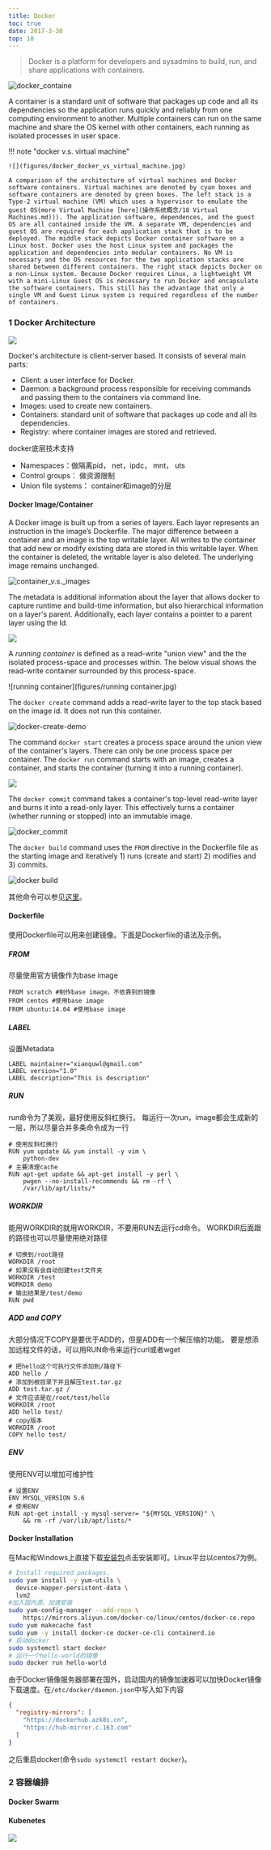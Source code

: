 ```yaml
---
title: Docker
toc: true
date: 2017-3-30
top: 10
---
```


> Docker is a platform for developers and sysadmins to build, run, and share applications with containers.

![docker_containe](figures/docker_container.png)

A container is a standard unit of software that packages up code and all its dependencies so the application runs quickly and reliably from one computing environment to another.  Multiple containers can run on the same machine and share the OS kernel with other containers, each running as isolated processes in user space. 


!!! note "docker v.s. virtual machine"

    ![](figures/docker_docker_vs_virtual_machine.jpg)
    
    A comparison of the architecture of virtual machines and Docker software containers. Virtual machines are denoted by cyan boxes and software containers are denoted by green boxes. The left stack is a Type-2 virtual machine (VM) which uses a hypervisor to emulate the guest OS(more Virtual Machine [here](操作系统概念/18 Virtual Machines.md))). The application software, dependences, and the guest OS are all contained inside the VM. A separate VM, dependencies and guest OS are required for each application stack that is to be deployed. The middle stack depicts Docker container software on a Linux host. Docker uses the host Linux system and packages the application and dependencies into modular containers. No VM is necessary and the OS resources for the two application stacks are shared between different containers. The right stack depicts Docker on a non-Linux system. Because Docker requires Linux, a lightweight VM with a mini-Linux Guest OS is necessary to run Docker and encapsulate the software containers. This still has the advantage that only a single VM and Guest Linux system is required regardless of the number of containers.

### 1 Docker Architecture

![](figures/docker_components.jpg)


Docker's architecture is client-server based.  It consists of several main parts:

* Client: a user interface for Docker.
* Daemon: a background process responsible for receiving commands and passing them to the containers via command line.
* Images: used to create new containers.
* Containers: standard unit of software that packages up code and all its dependencies.
* Registry: where container images are stored and retrieved.



<!--!!! note "Images v.s. Containers"
    
    Fundamentally, a container is nothing but a running process, with some added encapsulation features applied to it in order to keep it isolated from the host and from other containers. One of the most important aspects of container isolation is that each container interacts with its own private filesystem; this filesystem is provided by a Docker image. An image includes everything needed to run an application - the code or binary, runtimes, dependencies, and any other filesystem objects required.-->


docker底层技术支持

* Namespaces：做隔离pid， net，ipdc， mnt， uts
* Control groups： 做资源限制
* Union file systems： container和image的分层

#### Docker Image/Container

A Docker image is built up from a series of layers. Each layer represents an instruction in the image’s Dockerfile. The major difference between a container and an image is the top writable layer. All writes to the container that add new or modify existing data are stored in this writable layer. When the container is deleted, the writable layer is also deleted. The underlying image remains unchanged.


![container_v.s._images](figures/container_v.s._images.png)

The metadata is additional information about the layer that allows docker to capture runtime and build-time information, but also hierarchical information on a layer's parent. Additionally, each layer contains a pointer to a parent layer using the Id.

![](figures/image_layer.png)


A *running container* is defined as a read-write "union view" and the the isolated process-space and processes within. The below visual shows the read-write container surrounded by this process-space.

![running container](figures/running container.jpg)


The `docker create` command adds a read-write layer to the top stack based on the image id. It does not run this container.

![docker-create-demo](figures/docker-create-demo.png)

The command `docker start` creates a process space around the union view of the container's layers. There can only be one process space per container. The `docker run` command starts with an image, creates a container, and starts the container (turning it into a running container).

![](figures/docker_run_create_start.jpg)


The `docker commit` command takes a container's top-level read-write layer and burns it into a read-only layer. This effectively turns a container (whether running or stopped) into an immutable image.

![docker_commit](figures/docker_commit.png)



The `docker build` command uses the `FROM` directive in the Dockerfile file as the starting image and iteratively 1) runs (create and start) 2) modifies and 3) commits.



![docker build](figures/docker_build.png)

其他命令可以参见[这里](http://merrigrove.blogspot.com/2015/10/visualizing-docker-containers-and-images.html)。

#### Dockerfile

使用Dockerfile可以用来创建镜像。下面是Dockerfile的语法及示例。

##### FROM

尽量使用官方镜像作为base image

```
FROM scratch #制作base image，不依靠别的镜像
FROM centos #使用base image
FROM ubuntu:14.04 #使用base image
```

##### LABEL

设置Metadata

```
LABEL maintainer="xiaoquwl@gmail.com"
LABEL version="1.0"
LABEL description="This is description"
```

##### RUN

run命令为了美观，最好使用反斜杠换行。
每运行一次run，image都会生成新的一层，所以尽量合并多条命令成为一行

```
# 使用反斜杠换行
RUN yum update && yum install -y vim \
    python-dev   
# 主要清理cache
RUN apt-get update && apt-get install -y perl \
    pwgen --no-install-recommends && rm -rf \
    /var/lib/apt/lists/*
```

##### WORKDIR

能用WORKDIR的就用WORKDIR，不要用RUN去运行cd命令。
WORKDIR后面跟的路径也可以尽量使用绝对路径

```
# 切换到/root路径
WORKDIR /root
# 如果没有会自动创建test文件夹
WORKDIR /test 
WORKDIR demo
# 输出结果是/test/demo
RUN pwd
```

##### ADD and COPY

大部分情况下COPY是要优于ADD的，但是ADD有一个解压缩的功能。
要是想添加远程文件的话，可以用RUN命令来运行curl或者wget

```
# 把hello这个可执行文件添加到/路径下
ADD hello /
# 添加到根目录下并且解压test.tar.gz
ADD test.tar.gz /
# 文件应该是在/root/test/hello
WORKDIR /root
ADD hello test/
# copy版本
WORKDIR /root
COPY hello test/
```

##### ENV

使用ENV可以增加可维护性

```
# 设置ENV
ENV MYSQL_VERSION 5.6
# 使用ENV
RUN apt-get install -y mysql-server= "${MYSQL_VERSION}" \
    && rm -rf /var/lib/apt/lists/*
```


#### Docker Installation

在Mac和Windows上直接下载[安装包](https://www.docker.com/products/docker-desktop)点击安装即可。Linux平台以centos7为例。

```bash
# Install required packages. 
sudo yum install -y yum-utils \
  device-mapper-persistent-data \
  lvm2
#加入国内源，加速安装
sudo yum-config-manager --add-repo \
    https://mirrors.aliyun.com/docker-ce/linux/centos/docker-ce.repo
sudo yum makecache fast
sudo yum -y install docker-ce docker-ce-cli containerd.io
# 启动docker
sudo systemctl start docker
# 运行一个hello-world的镜像
sudo docker run hello-world
```

由于Docker镜像服务器部署在国外，启动国内的镜像加速器可以加快Docker镜像下载速度。在`/etc/docker/daemon.json`中写入如下内容

```json
{
  "registry-mirrors": [
    "https://dockerhub.azk8s.cn",
    "https://hub-mirror.c.163.com"
  ]
}
```

之后重启docker(命令`sudo systemctl restart docker`)。

### 2 容器编排

#### Docker Swarm

#### Kubenetes




![](figures/k8s_architecture.png)
